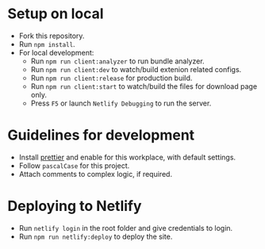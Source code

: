 # Setup on local

- Fork this repository.
- Run `npm install`.
- For local development:
  - Run `npm run client:analyzer` to run bundle analyzer.
  - Run `npm run client:dev` to watch/build extenion related configs.
  - Run `npm run client:release` for production build.
  - Run `npm run client:start` to watch/build the files for download page only.
  - Press `F5` or launch `Netlify Debugging` to run the server.

# Guidelines for development

- Install [prettier]("https://marketplace.visualstudio.com/items?itemName=esbenp.prettier-vscode") and enable for this workplace, with default settings.
- Follow `pascalCase` for this project.
- Attach comments to complex logic, if required.

# Deploying to Netlify

- Run `netlify login` in the root folder and give credentials to login.
- Run `npm run netlify:deploy` to deploy the site.
